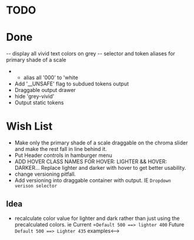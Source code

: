 # TODO
# Done
-- display all vivid text colors on grey
-- selector and token aliases for primary shade of a scale
- - alias all '000' to 'white
- Add '\_\_UNSAFE' flag to subdued tokens output
- Draggable output drawer
- hide 'grey-vivid'
- Output static tokens

# Wish List

- Make only the primary shade of a scale draggable on the chroma slider and make the rest fall in line behind it.
- Put Header controls in hamburger menu
- ADD HOVER CLASS NAMES FOR HOVER: LIGHTER && HOVER: DARKER... Replace lighter and darker with hover to get better usability. 
- change versioning pitfall.
- Add versioning into draggable container with output. IE `Dropdown verison selector`


## Idea
- recalculate color value for lighter and dark rather than just using the precalculated colors. ie Current =`Default 500 ==> lighter 400`
  Future `Default 500 ==> Lighter 435` examples<-->
